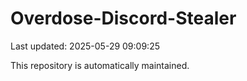 # Overdose-Discord-Stealer

Last updated: 2025-05-29 09:09:25

This repository is automatically maintained.
